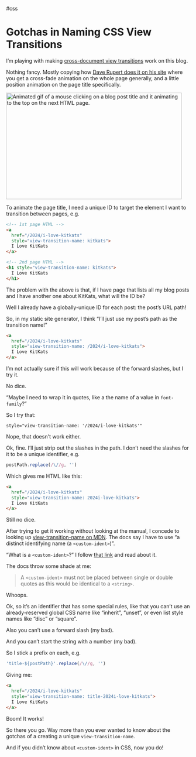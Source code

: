 #css

# Gotchas in Naming CSS View Transitions

I’m playing with making [cross-document view transitions](https://developer.chrome.com/docs/web-platform/view-transitions/cross-document) work on this blog. 

Nothing fancy. Mostly copying how [Dave Rupert does it on his site](https://daverupert.com/2023/05/getting-started-view-transitions/) where you get a cross-fade animation on the whole page generally, and a little position animation on the page title specifically.

<img src="https://cdn.jim-nielsen.com/blog/2025/view-transitions-blog.gif" width="480" height="291" alt="Animated gif of a mouse clicking on a blog post title and it animating to the top on the next HTML page." />

To animate the page title, I need a unique ID to target the element I want to transition between pages, e.g.

```html
<!-- 1st page HTML -->
<a
  href="/2024/i-love-kitkats"
  style="view-transition-name: kitkats">
  I Love KitKats
</a>

<!-- 2nd page HTML -->
<h1 style="view-transition-name: kitkats">
  I Love KitKats
</h1>
```

The problem with the above is that, if I have page that lists all my blog posts and I have another one about KitKats, what will the ID be?

Well I already have a globally-unique ID for each post: the post’s URL path!

So, in my static site generator, I think “I’ll just use my post’s path as the transition name!” 

```html
<a
  href="/2024/i-love-kitkats"
  style="view-transition-name: /2024/i-love-kitkats">
  I Love KitKats
</a>  
```

I’m not actually sure if this will work because of the forward slashes, but I try it.

No dice.

“Maybe I need to wrap it in quotes, like a the name of a value in `font-family`?” 

So I try that:

`style="view-transition-name: '/2024/i-love-kitkats'"`

Nope, that doesn't work either.

Ok, fine. I’ll just strip out the slashes in the path. I don’t need the slashes for it to be a unique identifier, e.g.

```js
postPath.replace(/\//g, '')
```

Which gives me HTML like this:

```html
<a
  href="/2024/i-love-kitkats"
  style="view-transition-name: 2024i-love-kitkats">
  I Love KitKats
</a> 
```

Still no dice.

After trying to get it working without looking at the manual, I concede to looking up [view-transition-name on MDN](https://developer.mozilla.org/en-US/docs/Web/CSS/view-transition-name). The docs say I have to use “a distinct identifying name (a `<custom-ident>`)”. 

“What is a `<custom-ident>`?” I follow [that link](https://developer.mozilla.org/en-US/docs/Web/CSS/custom-ident) and read about it.

The docs throw some shade at me:

> A `<custom-ident>` must not be placed between single or double quotes as this would be identical to a `<string>`.

Whoops.

Ok, so it’s an identifier that has some special rules, like that you can’t use an already-reserved global CSS name like “inherit”, “unset”, or even list style names like “disc” or “square”.

Also you can’t use a forward slash (my bad).

And you can’t start the string with a number (my bad).

So I stick a prefix on each, e.g.

```js
'title-${postPath}'.replace(/\//g, '')
```

Giving me:

```html
<a
  href="/2024/i-love-kitkats"
  style="view-transition-name: title-2024i-love-kitkats">
  I Love KitKats
</a> 
```

Boom! It works!

So there you go. Way more than you ever wanted to know about the gotchas of a creating a unique `view-transition-name`.

And if you didn’t know about `<custom-ident>` in CSS, now you do!
